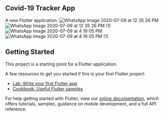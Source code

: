 ## Covid-19 Tracker App

A new Flutter application.
![WhatsApp Image 2020-07-09 at 12 35 26 PM](https://user-images.githubusercontent.com/66554769/87030683-993db200-c1ff-11ea-82dd-11c783fde11e.jpeg)
![WhatsApp Image 2020-07-09 at 12 35 26 PM (1)](https://user-images.githubusercontent.com/66554769/87030687-9b077580-c1ff-11ea-8b6d-b8642a2a2659.jpeg)
![WhatsApp Image 2020-07-09 at 4 19 05 PM](https://user-images.githubusercontent.com/66554769/87030962-f9345880-c1ff-11ea-8684-b66ef627c10f.jpeg)
![WhatsApp Image 2020-07-09 at 4 19 05 PM (1)](https://user-images.githubusercontent.com/66554769/87030965-fa658580-c1ff-11ea-9486-7bba385f1f7e.jpeg)


## Getting Started

This project is a starting point for a Flutter application.

A few resources to get you started if this is your first Flutter project:

- [Lab: Write your first Flutter app](https://flutter.dev/docs/get-started/codelab)
- [Cookbook: Useful Flutter samples](https://flutter.dev/docs/cookbook)

For help getting started with Flutter, view our
[online documentation](https://flutter.dev/docs), which offers tutorials,
samples, guidance on mobile development, and a full API reference.
